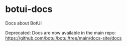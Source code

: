 # botui-docs
Docs about BotUI

Deprecated: Docs are now available in the main repo: https://github.com/botui/botui/tree/main/docs-site/docs
